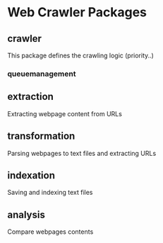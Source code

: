 # Web Crawler Packages

## crawler
This package defines the crawling logic (priority..) 
### queuemanagement
  

## extraction
Extracting webpage content from URLs

## transformation
Parsing webpages to text files and extracting URLs 
  
  
## indexation
Saving and indexing text files

## analysis
Compare webpages contents
